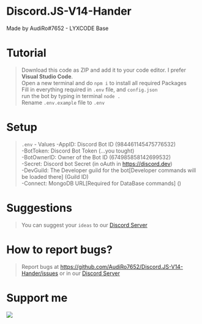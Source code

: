 # Discord.JS-V14-Hander
 Made by AudiRo#7652 - LYXCODE Base
# Tutorial
> Download this code as ZIP and add it to your code editor. I prefer **Visual Studio Code**.<br />
> Open a new terminal and do `npm i` to install all required Packages<br />
> Fill in everything required in `.env` file, and `config.json`<br />
> run the bot by typing in terminal `node .`<br />
> Rename `.env.example` file to `.env`<br />


# Setup
> `.env` - Values
-AppID: Discord Bot ID (984461145475776532)<br />
-BotToken: Discord Bot Token (...you tought)<br />
-BotOwnerID: Owner of the Bot ID (674985858142699532)<br />
-Secret: Discord bot Secret (in oAuth in https://discord.dev)<br />
-DevGuild: The Developer guild for the bot[Developer commands will be loaded there] (Guild ID)<br />
-Connect: MongoDB URL[Required for DataBase commands] ()<br />

# Suggestions
> You can suggest your `ideas` to our [Discord Server](https://site.tyrion.ml/discord)

# How to report bugs?
> Report bugs at https://github.com/AudiRo7652/Discord.JS-V14-Hander/issues or in our [Discord Server](https://dsc.gg/tyriondev)
# Support me
[![](https://www.paypalobjects.com/webstatic/icon/pp258.png)](https://paypal.me/audiro)